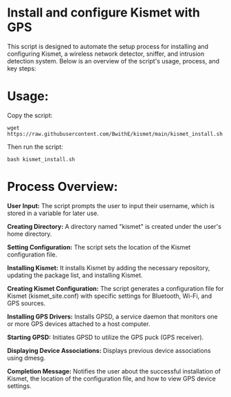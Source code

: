 # Install and configure Kismet with GPS
This script is designed to automate the setup process for installing and configuring Kismet, a wireless network detector, sniffer, and intrusion detection system. Below is an overview of the script's usage, process, and key steps:

# Usage:
Copy the script: 

```wget https://raw.githubusercontent.com/BwithE/kismet/main/kismet_install.sh```

Then run the script:

```bash kismet_install.sh```


# Process Overview:
**User Input:** The script prompts the user to input their username, which is stored in a variable for later use.

**Creating Directory:** A directory named "kismet" is created under the user's home directory.

**Setting Configuration:** The script sets the location of the Kismet configuration file.

**Installing Kismet:** It installs Kismet by adding the necessary repository, updating the package list, and installing Kismet.

**Creating Kismet Configuration:** The script generates a configuration file for Kismet (kismet_site.conf) with specific settings for Bluetooth, Wi-Fi, and GPS sources.

**Installing GPS Drivers:** Installs GPSD, a service daemon that monitors one or more GPS devices attached to a host computer.

**Starting GPSD:** Initiates GPSD to utilize the GPS puck (GPS receiver).

**Displaying Device Associations:** Displays previous device associations using dmesg.

**Completion Message:** Notifies the user about the successful installation of Kismet, the location of the configuration file, and how to view GPS device settings.
